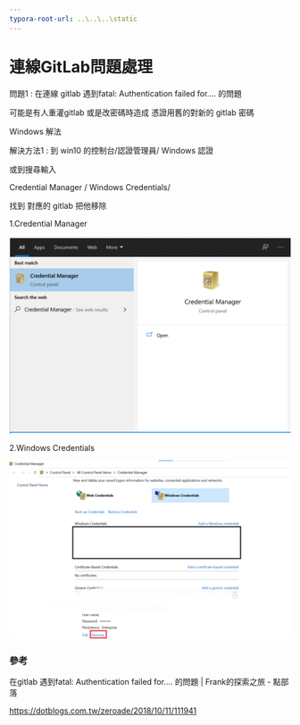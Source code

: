 ```yaml
---
typora-root-url: ..\..\..\static
---
```




# 連線GitLab問題處理



問題1 : 在連線 gitlab 遇到fatal: Authentication failed for.... 的問題

 可能是有人重灌gitlab 或是改密碼時造成 憑證用舊的對新的 gitlab 密碼

Windows 解法

解決方法1 : 到 win10 的控制台/認證管理員/ Windows 認證

或到搜尋輸入

Credential Manager / Windows Credentials/ 

找到  對應的 gitlab 把他移除

1.Credential Manager 

![Credential Manager](/images/git/Credential_Manager.png)

2.Windows Credentials

![Windows_Credentials](/images/git/Windows_Credentials.png)

### 參考

在gitlab 遇到fatal: Authentication failed for.... 的問題 | Frank的探索之旅 - 點部落

https://dotblogs.com.tw/zeroade/2018/10/11/111941